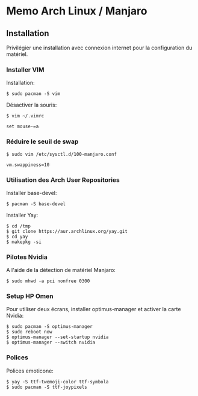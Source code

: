 # Memo Arch Linux / Manjaro

## Installation

Privilégier une installation avec connexion internet pour la configuration du matériel.


### Installer VIM

Installation:

	$ sudo pacman -S vim


Désactiver la souris:

	$ vim ~/.vimrc 

	set mouse-=a


### Réduire le seuil de swap

	$ sudo vim /etc/sysctl.d/100-manjaro.conf
	
	vm.swappiness=10


### Utilisation des Arch User Repositories

Installer base-devel:

	$ pacman -S base-devel


Installer Yay:

	$ cd /tmp
	$ git clone https://aur.archlinux.org/yay.git
	$ cd yay
	$ makepkg -si


### Pilotes Nvidia

A l'aide de la détection de matériel Manjaro:

	$ sudo mhwd -a pci nonfree 0300


### Setup HP Omen

Pour utiliser deux écrans, installer optimus-manager et activer la carte Nvidia:

	$ sudo pacman -S optimus-manager
	$ sudo reboot now
	$ optimus-manager --set-startup nvidia
	$ optimus-manager --switch nvidia


### Polices

Polices emoticone:

	$ yay -S ttf-twemoji-color ttf-symbola
	$ sudo pacman -S ttf-joypixels

